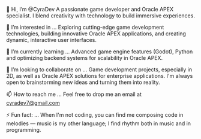 👋 Hi, I’m @CyraDev
A passionate game developer and Oracle APEX specialist. I blend creativity with technology to build immersive experiences.

👀 I’m interested in ...
Exploring cutting-edge game development technologies, building innovative Oracle APEX applications, and creating dynamic, interactive user interfaces.

🌱 I’m currently learning ...
Advanced game engine features (Godot), Python and optimizing backend systems for scalability in Oracle APEX.

💞️ I’m looking to collaborate on ...
Game development projects, especially in 2D, as well as Oracle APEX solutions for enterprise applications. 
I'm always open to brainstorming new ideas and turning them into reality.

📫 How to reach me ...
Feel free to drop me an email at cyradev7@gmail.com

⚡ Fun fact: ...
When I'm not coding, you can find me composing code in melodies — music is my other language; I find rhythm both in music and in programming.
<!---
CyraDev/CyraDev is a ✨ special ✨ repository because its `README.md` (this file) appears on your GitHub profile.
You can click the Preview link to take a look at your changes.
--->

